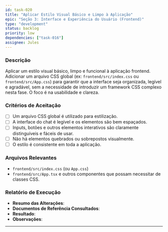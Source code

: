 ```yaml
---
id: task-020
title: "Aplicar Estilo Visual Básico e Limpo à Aplicação"
epic: "Seção 3: Interface e Experiência do Usuário (Frontend)"
type: "development"
status: backlog
priority: low
dependencies: ["task-016"]
assignee: Jules
---
```


### Descrição

Aplicar um estilo visual básico, limpo e funcional à aplicação frontend. Adicionar um arquivo CSS global (ex: `frontend/src/index.css` ou `frontend/src/App.css`) para garantir que a interface seja organizada, legível e agradável, sem a necessidade de introduzir um framework CSS complexo nesta fase. O foco é na usabilidade e clareza.

### Critérios de Aceitação

- [ ] Um arquivo CSS global é utilizado para estilização.
- [ ] A interface do chat é legível e os elementos são bem espaçados.
- [ ] Inputs, botões e outros elementos interativos são claramente distinguíveis e fáceis de usar.
- [ ] Não há elementos quebrados ou sobrepostos visualmente.
- [ ] O estilo é consistente em toda a aplicação.

### Arquivos Relevantes

* `frontend/src/index.css` (ou `App.css`)
* `frontend/src/App.tsx` e outros componentes que possam necessitar de classes CSS.

### Relatório de Execução

* **Resumo das Alterações**:
* **Documentos de Referência Consultados**:
* **Resultado**:
* **Observações**:
---
